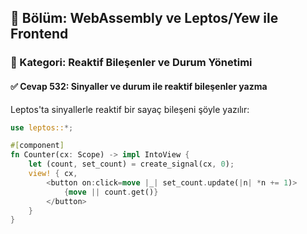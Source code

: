 ## 📘 Bölüm: WebAssembly ve Leptos/Yew ile Frontend
### 🔹 Kategori: Reaktif Bileşenler ve Durum Yönetimi
#### ✅ Cevap 532: Sinyaller ve durum ile reaktif bileşenler yazma

Leptos'ta sinyallerle reaktif bir sayaç bileşeni şöyle yazılır:

```rust
use leptos::*;

#[component]
fn Counter(cx: Scope) -> impl IntoView {
    let (count, set_count) = create_signal(cx, 0);
    view! { cx,
        <button on:click=move |_| set_count.update(|n| *n += 1)>
            {move || count.get()}
        </button>
    }
}
```
